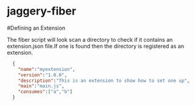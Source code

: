 jaggery-fiber
=============

#Defining an Extension

The fiber script will look scan a directory to check if it contains an extension.json file.If one is found then the directory is registered as an extension.

```json
  {
    "name":"myextension",
    "version":"1.0.0",
    "description":"This is an extension to show how to set one up",
    "main":"main.js",
    "consumes":["a","b"]
  }
```
